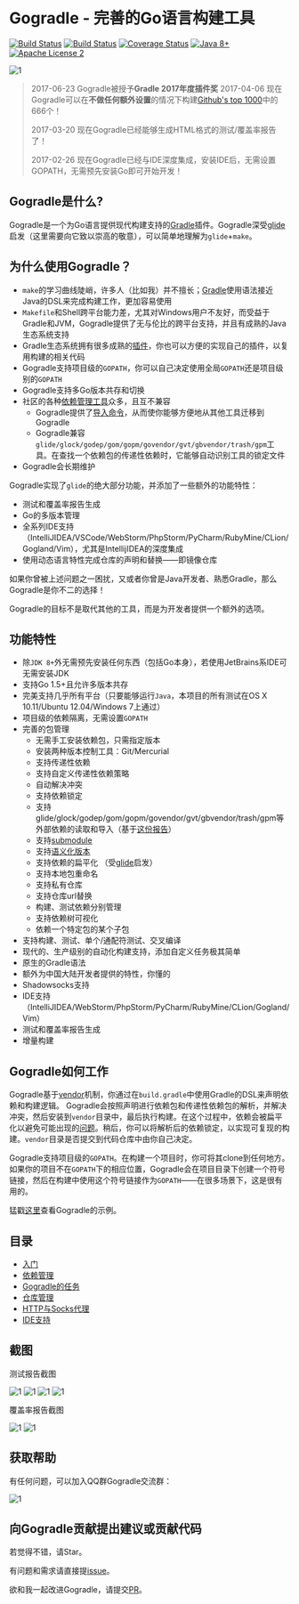 # Gogradle - 完善的Go语言构建工具

[![Build Status](https://travis-ci.org/gogradle/gogradle.svg?branch=master)](https://travis-ci.org/gogradle/gogradle)
[![Build Status](https://ci.appveyor.com/api/projects/status/github/gogradle/gogradle?branch=master&svg=true&passingText=windows%20build%20passing&failingText=windows%20build%20failing)](https://ci.appveyor.com/api/projects/status/github/gogradle/gogradle?branch=master&svg=true&passingText=windows%20build%20passing&failingText=windows%20build%20failing)
[![Coverage Status](https://coveralls.io/repos/github/blindpirate/gogradle/badge.svg?branch=master)](https://coveralls.io/github/blindpirate/gogradle?branch=master)
[![Java 8+](https://img.shields.io/badge/java-8+-4c7e9f.svg)](http://java.oracle.com)
[![Apache License 2](https://img.shields.io/badge/license-APL2-blue.svg)](http://www.apache.org/licenses/LICENSE-2.0.txt)

![1](https://raw.githubusercontent.com/blindpirate/gogradle/master/docs/images/go-mini.png)

> 2017-06-23 Gogradle被授予**Gradle 2017年度插件奖**
> 2017-04-06 现在Gogradle可以在**不做任何额外设置**的情况下构建[Github's top 1000](http://github-rank.com/star?language=Go)中的666个！
>
> 2017-03-20 现在Gogradle已经能够生成HTML格式的测试/覆盖率报告了！
>
> 2017-02-26 现在Gogradle已经与IDE深度集成，安装IDE后，无需设置GOPATH，无需预先安装Go即可开始开发！

## Gogradle是什么?

Gogradle是一个为Go语言提供现代构建支持的[Gradle](https://gradle.org)插件。Gogradle深受[glide](https://github.com/Masterminds/glide)启发（这里需要向它致以崇高的敬意），可以简单地理解为`glide`+`make`。

## 为什么使用Gogradle？

- `make`的学习曲线陡峭，许多人（比如我）并不擅长；[Gradle](https://gradle.org)使用语法接近Java的DSL来完成构建工作，更加容易使用
- `Makefile`和Shell跨平台能力差，尤其对Windows用户不友好，而受益于Gradle和JVM，Gogradle提供了无与伦比的跨平台支持，并且有成熟的Java生态系统支持
- Gradle生态系统拥有很多成熟的[插件](https://plugins.gradle.org)，你也可以方便的实现自己的插件，以复用构建的相关代码
- Gogradle支持项目级的`GOPATH`，你可以自己决定使用全局`GOPATH`还是项目级别的`GOPATH`
- Gogradle支持多Go版本共存和切换
- 社区的各种[依赖管理工具]((https://github.com/blindpirate/report-of-go-package-management-tool))众多，且互不兼容
  - Gogradle提供了[导入命令](./docs/getting-started-cn.md#准备工作)，从而使你能够方便地从其他工具迁移到Gogradle
  - Gogradle兼容`glide/glock/godep/gom/gopm/govendor/gvt/gbvendor/trash/gpm`工具。在查找一个依赖包的传递性依赖时，它能够自动识别工具的锁定文件
- Gogradle会长期维护

Gogradle实现了`glide`的绝大部分功能，并添加了一些额外的功能特性：

- 测试和覆盖率报告生成
- Go的多版本管理
- 全系列IDE支持（IntelliJIDEA/VSCode/WebStorm/PhpStorm/PyCharm/RubyMine/CLion/Gogland/Vim），尤其是IntellijIDEA的深度集成
- 使用动态语言特性完成仓库的声明和替换——即镜像仓库

如果你曾被上述问题之一困扰，又或者你曾是Java开发者、熟悉Gradle，那么Gogradle是你不二的选择！

Gogradle的目标不是取代其他的工具，而是为开发者提供一个额外的选项。

## 功能特性

- 除`JDK 8+`外无需预先安装任何东西（包括Go本身），若使用JetBrains系IDE可无需安装JDK
- 支持Go 1.5+且允许多版本共存
- 完美支持几乎所有平台（只要能够运行`Java`，本项目的所有测试在OS X 10.11/Ubuntu 12.04/Windows 7上通过）
- 项目级的依赖隔离，无需设置`GOPATH`
- 完善的包管理
  - 无需手工安装依赖包，只需指定版本
  - 安装两种版本控制工具：Git/Mercurial
  - 支持传递性依赖
  - 支持自定义传递性依赖策略
  - 自动解决冲突 
  - 支持依赖锁定
  - 支持glide/glock/godep/gom/gopm/govendor/gvt/gbvendor/trash/gpm等外部依赖的读取和导入（基于[这份报告](https://github.com/blindpirate/report-of-go-package-management-tool)）
  - 支持[submodule](https://git-scm.com/book/zh/v2/Git-%E5%B7%A5%E5%85%B7-%E5%AD%90%E6%A8%A1%E5%9D%97)
  - 支持[语义化版本](http://semver.org/)
  - 支持依赖的扁平化 （受[glide](https://github.com/Masterminds/glide)启发）
  - 支持本地包重命名
  - 支持私有仓库
  - 支持仓库url替换
  - 构建、测试依赖分别管理
  - 支持依赖树可视化
  - 依赖一个特定包的某个子包
- 支持构建、测试、单个/通配符测试、交叉编译  
- 现代的、生产级别的自动化构建支持，添加自定义任务极其简单
- 原生的Gradle语法
- 额外为中国大陆开发者提供的特性，你懂的
- Shadowsocks支持
- IDE支持（IntelliJIDEA/WebStorm/PhpStorm/PyCharm/RubyMine/CLion/Gogland/Vim）
- 测试和覆盖率报告生成
- 增量构建

## Gogradle如何工作

Gogradle基于[vendor](https://docs.google.com/document/d/1Bz5-UB7g2uPBdOx-rw5t9MxJwkfpx90cqG9AFL0JAYo)机制，你通过在`build.gradle`中使用Gradle的DSL来声明依赖和构建逻辑。
Gogradle会按照声明进行依赖包和传递性依赖包的解析，并解决冲突，然后安装到`vendor`目录中，最后执行构建。在这个过程中，依赖会被扁平化以避免可能出现的[问题](https://github.com/blindpirate/golang-broken-vendor)。稍后，你可以将解析后的依赖锁定，以实现可复现的构建。`vendor`目录是否提交到代码仓库中由你自己决定。

Gogradle支持项目级的`GOPATH`。在构建一个项目时，你可将其clone到任何地方。如果你的项目不在`GOPATH`下的相应位置，Gogradle会在项目目录下创建一个符号链接，然后在构建中使用这个符号链接作为`GOPATH`——在很多场景下，这是很有用的。

猛戳[这里](https://github.com/gogradle/samples)查看Gogradle的示例。

## 目录

- [入门](./docs/getting-started-cn.md)
- [依赖管理](./docs/dependency-management-cn.md)
- [Gogradle的任务](./docs/tasks-cn.md)
- [仓库管理](./docs/repository-management-cn.md)
- [HTTP与Socks代理](./docs/proxy-cn.md)
- [IDE支持](./docs/ide-cn.md)

## 截图

测试报告截图

![1](https://raw.githubusercontent.com/blindpirate/gogradle/master/docs/images/index.png)
![1](https://raw.githubusercontent.com/blindpirate/gogradle/master/docs/images/classes.png)
![1](https://raw.githubusercontent.com/blindpirate/gogradle/master/docs/images/packages.png)
![1](https://raw.githubusercontent.com/blindpirate/gogradle/master/docs/images/failedtest.png)

覆盖率报告截图

![1](https://raw.githubusercontent.com/blindpirate/gogradle/master/docs/images/coverage.png)
![1](https://raw.githubusercontent.com/blindpirate/gogradle/master/docs/images/coveragepackage.png)

## 获取帮助

有任何问题，可以加入QQ群Gogradle交流群：

![1](https://raw.githubusercontent.com/blindpirate/gogradle/master/docs/images/group.png)

## 向Gogradle贡献提出建议或贡献代码

若觉得不错，请Star。

有问题和需求请直接提[issue](https://github.com/blindpirate/gogradle/issues/new)。

欲和我一起改进Gogradle，请提交[PR](https://github.com/blindpirate/gogradle/pulls)。





